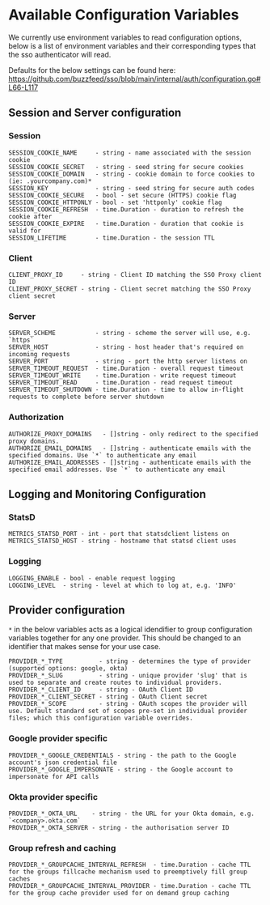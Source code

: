 # Available Configuration Variables
We currently use environment variables to read configuration options, below is a list of environment variables and
their corresponding types that the sso authenticator will read.

Defaults for the below settings can be found here: https://github.com/buzzfeed/sso/blob/main/internal/auth/configuration.go#L66-L117


## Session and Server configuration

### Session
```
SESSION_COOKIE_NAME     - string - name associated with the session cookie
SESSION_COOKIE_SECRET   - string - seed string for secure cookies
SESSION_COOKIE_DOMAIN   - string - cookie domain to force cookies to (ie: .yourcompany.com)*
SESSION_KEY             - string - seed string for secure auth codes
SESSION_COOKIE_SECURE   - bool - set secure (HTTPS) cookie flag
SESSION_COOKIE_HTTPONLY - bool - set 'httponly' cookie flag
SESSION_COOKIE_REFRESH  - time.Duration - duration to refresh the cookie after
SESSION_COOKIE_EXPIRE   - time.Duration - duration that cookie is valid for
SESSION_LIFETIME        - time.Duration - the session TTL
```


### Client

```
CLIENT_PROXY_ID     - string - Client ID matching the SSO Proxy client ID
CLIENT_PROXY_SECRET - string - Client secret matching the SSO Proxy client secret
```


### Server
```
SERVER_SCHEME           - string - scheme the server will use, e.g. `https`
SERVER_HOST             - string - host header that's required on incoming requests
SERVER_PORT             - string - port the http server listens on
SERVER_TIMEOUT_REQUEST  - time.Duration - overall request timeout
SERVER_TIMEOUT_WRITE    - time.Duration - write request timeout
SERVER_TIMEOUT_READ     - time.Duration - read request timeout
SERVER_TIMEOUT_SHUTDOWN - time.Duration - time to allow in-flight requests to complete before server shutdown
```


### Authorization
```
AUTHORIZE_PROXY_DOMAINS   - []string - only redirect to the specified proxy domains.
AUTHORIZE_EMAIL_DOMAINS   - []string - authenticate emails with the specified domains. Use `*` to authenticate any email
AUTHORIZE_EMAIL_ADDRESSES - []string - authenticate emails with the specified email addresses. Use `*` to authenticate any email
```

## Logging and Monitoring Configuration
### StatsD
```
METRICS_STATSD_PORT - int - port that statsdclient listens on
METRICS_STATSD_HOST - string - hostname that statsd client uses
```

### Logging
```
LOGGING_ENABLE - bool - enable request logging
LOGGING_LEVEL  - string - level at which to log at, e.g. 'INFO'
```

## Provider configuration

`*` in the below variables acts as a logical idendifier to group configuration variables together for any one provider.
This should be changed to an identifier that makes sense for your use case.
```
PROVIDER_*_TYPE          - string - determines the type of provider (supported options: google, okta)
PROVIDER_*_SLUG          - string - unique provider 'slug' that is used to separate and create routes to individual providers.
PROVIDER_*_CLIENT_ID     - string - OAuth Client ID
PROVIDER_*_CLIENT_SECRET - string - OAuth Client secret
PROVIDER_*_SCOPE         - string - OAuth scopes the provider will use. Default standard set of scopes pre-set in individual provider
files; which this configuration variable overrides.
```

### Google provider specific
```
PROVIDER_*_GOOGLE_CREDENTIALS - string - the path to the Google account's json credential file
PROVIDER_*_GOOGLE_IMPERSONATE - string - the Google account to impersonate for API calls
```

### Okta provider specific
```
PROVIDER_*_OKTA_URL    - string - the URL for your Okta domain, e.g. `<company>.okta.com`
PROVIDER_*_OKTA_SERVER - string - the authorisation server ID
```

### Group refresh and caching
```
PROVIDER_*_GROUPCACHE_INTERVAL_REFRESH  - time.Duration - cache TTL for the groups fillcache mechanism used to preemptively fill group caches
PROVIDER_*_GROUPCACHE_INTERVAL_PROVIDER - time.Duration - cache TTL for the group cache provider used for on demand group caching
```
